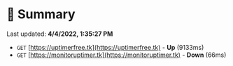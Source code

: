 # 📖 Summary
Last updated: **4/4/2022, 1:35:27 PM**

- `GET` [https://uptimerfree.tk](https://uptimerfree.tk) - **Up** (9133ms)
- `GET` [https://monitoruptimer.tk](https://monitoruptimer.tk) - **Down** (66ms)
